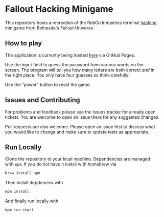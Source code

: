# Fallout Hacking Minigame

This repository hosts a recreation of the RobCo Industries terminal [hacking](https://fallout.fandom.com/wiki/Hacking) minigame from Bethesda's Fallout Universe. 

## How to play

The application is currently being hosted [here](https://haydenclev.github.io/fallout-hacking-minigame/) via GitHub Pages.

Use the input field to guess the password from various words on the screen.
The program will tell you how many letters are both correct *and* in the right place.
You only have four guesses so think carefully!

Use the "power" button to reset the game.

## Issues and Contributing

For problems and feedback please see the Issues tracker for already open tickets. You are welcome to open an issue there for any suggested changes.

Pull requests are also welcome. Please open an issue first to discuss what you would like to change and make sure to update tests as appropriate.

## Run Locally

Clone the repository to your local machine.
Dependencies are managed with `npm`. If you do not have it install with homebrew via
```bash
brew install npm
```
Then install depdencies with
```bash
npm install
```
And finally run locally with
```bash
npm run start
```